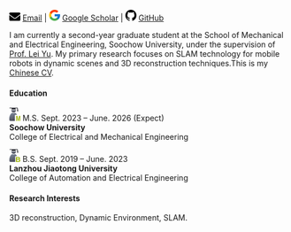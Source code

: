 
![Email Icon](../static/assets/img/icon/envelope.20.png) [Email](mailto:soochowxu@foxmail.com) | ![Email Icon](../static/assets/img/icon/google.20.png) [Google Scholar](https://scholar.google.com.hk/citations?view_op=list_works&hl=zh-CN&user=IA8odEAAAAAJ) | ![github Icon](../static/assets/img/icon/github.20.png) [GitHub](https://github.com/XU0510)

I am currently a second-year graduate student at the School of Mechanical and Electrical Engineering, Soochow University, under the supervision of [Prof. Lei Yu](https://jdxy.suda.edu.cn/a7/72/c14011a305010/page.htm). My primary research focuses on SLAM technology for mobile robots in dynamic scenes and 3D reconstruction techniques.This is my [Chinese CV](../static/cv/cv.pdf).

#### Education
![MS](../static/assets/img/icon/user-master.20.png) M.S. Sept. 2023 – June. 2026 (Expect)\
**Soochow University**\
College of Electrical and Mechanical Engineering

![BS](../static/assets/img/icon/user-bachelor20.png) B.S. Sept. 2019 – June. 2023 \
**Lanzhou Jiaotong University**\
College of Automation and Electrical Engineering

#### Research Interests
3D reconstruction, Dynamic Environment, SLAM.

